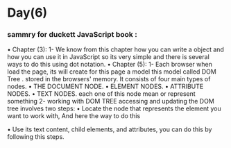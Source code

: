 # Day(6)
### sammry for duckett JavaScript book :
• Chapter (3):
1- We know from this chapter how you can write a object and how you can use it in JavaScript so its very simple and there is several ways to do this using dot notation.
• Chapter (5):
1- Each browser when load the page, its will  create for this  page 
a model this model called DOM Tree . stored in the browsers' memory. It consists of four main types of nodes.
• THE DOCUMENT NODE.
• ELEMENT NODES.
• ATTRIBUTE NODES.
• TEXT NODES.
each one of this node mean or represent something 
2- working with DOM TREE accessing and updating the DOM tree involves two steps: 
• Locate the node that represents the element you want to work with, And here the way to do this 

• Use its text content, child elements, and attributes, you can do this by following this steps.